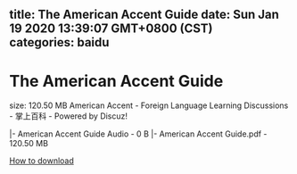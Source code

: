 
title: The American Accent Guide
date: Sun Jan 19 2020 13:39:07 GMT+0800 (CST)    
categories: baidu
---

# The American Accent Guide
size: 120.50 MB
 American Accent - Foreign Language Learning Discussions - 掌上百科 - Powered by Discuz!
 
|- American Accent Guide Audio - 0 B
|- American Accent Guide.pdf - 120.50 MB

[How to download](https://bpcam.bemobtrk.com/go/2ceec3aa-1ca2-46d6-b9ff-aaa5c184517c?jno=2013)